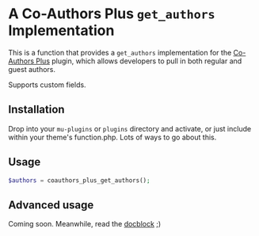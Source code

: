 # A Co-Authors Plus `get_authors` Implementation

This is a function that provides a `get_authors` implementation for the [Co-Authors Plus](https://wordpress.org/plugins/co-authors-plus/) plugin, which allows developers to pull in both regular and guest authors.

Supports custom fields.

## Installation

Drop into your `mu-plugins` or `plugins` directory and activate, or just include within your theme's function.php. Lots of ways to go about this.

## Usage

```php
$authors = coauthors_plus_get_authors();
```

## Advanced usage

Coming soon. Meanwhile, read the [docblock]() ;)
